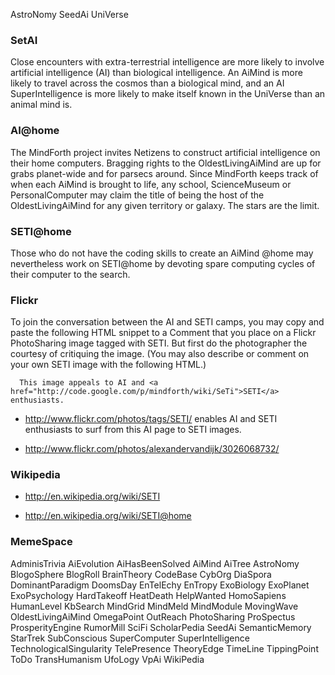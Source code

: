 AstroNomy SeedAi UniVerse

### SetAI ###

Close encounters with extra-terrestrial intelligence are more likely to involve artificial intelligence (AI) than biological intelligence. An AiMind is more likely to travel across the cosmos than a biological mind, and an AI SuperIntelligence is more likely to make itself known in the UniVerse than an animal mind is.


### AI@home ###

The MindForth project invites Netizens to construct artificial intelligence on their home computers. Bragging rights to the OldestLivingAiMind are up for grabs planet-wide and for parsecs around. Since MindForth keeps track of when each AiMind is brought to life, any school, ScienceMuseum or PersonalComputer may claim the title of being the host of the OldestLivingAiMind for any given territory or galaxy. The stars are the limit.


### SETI@home ###

Those who do not have the coding skills to create an AiMind @home may nevertheless work on SETI@home by devoting spare computing cycles of their computer to the search.


### Flickr ###

To join the conversation between the AI and SETI camps, you may copy and paste the following HTML snippet to a Comment that you place on a Flickr PhotoSharing image tagged with SETI. But first do the photographer the courtesy of critiquing the image. (You may also describe or comment on your own SETI image with the following HTML.)

```
  This image appeals to AI and <a href="http://code.google.com/p/mindforth/wiki/SeTi">SETI</a> enthusiasts.
```


  * http://www.flickr.com/photos/tags/SETI/ enables AI and SETI enthusiasts to surf from this AI page to SETI images.

  * http://www.flickr.com/photos/alexandervandijk/3026068732/


### Wikipedia ###

  * http://en.wikipedia.org/wiki/SETI

  * http://en.wikipedia.org/wiki/SETI@home


### MemeSpace ###


AdminisTrivia AiEvolution AiHasBeenSolved AiMind AiTree AstroNomy BlogoSphere BlogRoll BrainTheory CodeBase CybOrg DiaSpora DominantParadigm DoomsDay EnTelEchy EnTropy ExoBiology ExoPlanet ExoPsychology HardTakeoff HeatDeath HelpWanted HomoSapiens HumanLevel KbSearch MindGrid MindMeld MindModule MovingWave OldestLivingAiMind OmegaPoint OutReach PhotoSharing ProSpectus ProsperityEngine RumorMill SciFi ScholarPedia SeedAi SemanticMemory StarTrek SubConscious SuperComputer SuperIntelligence TechnologicalSingularity TelePresence TheoryEdge TimeLine TippingPoint ToDo TransHumanism UfoLogy VpAi WikiPedia